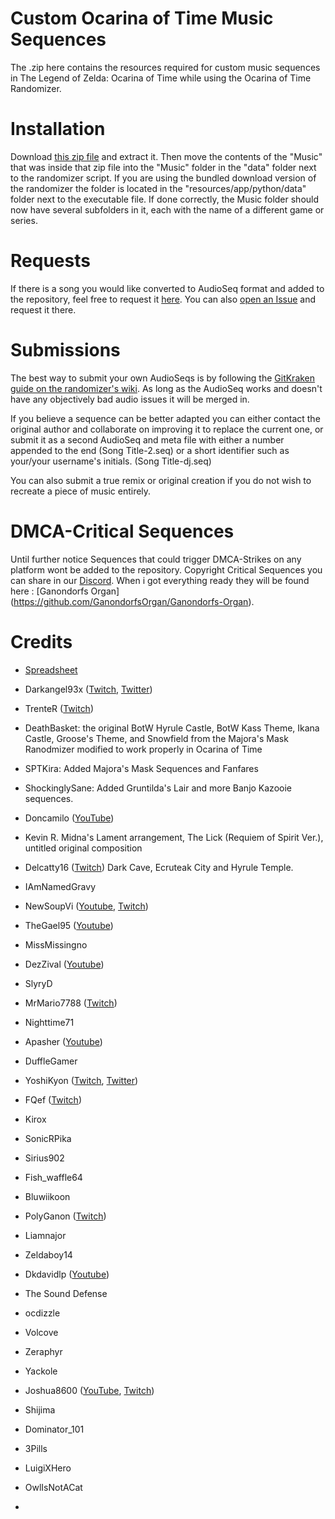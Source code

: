 # Custom Ocarina of Time Music Sequences
The .zip here contains the resources required for custom music sequences in The Legend of Zelda: Ocarina of Time while using the Ocarina of Time Randomizer.

# Installation
Download [this zip file](https://github.com/DaruniasJoy/OoT-Custom-Sequences/archive/master.zip) and extract it. Then move the contents of the "Music" that was inside that zip file into the "Music" folder in the "data" folder next to the randomizer script. If you are using the bundled download version of the randomizer the folder is located in the "resources/app/python/data" folder next to the executable file. If done correctly, the Music folder should now have several subfolders in it, each with the name of a different game or series.

# Requests
If there is a song you would like converted to AudioSeq format and added to the repository, feel free to request it [here](https://docs.google.com/forms/d/e/1FAIpQLSe17AuRzGGx7WaaX70hggeAYDD-NmXA9rOI2QIKbPCQIhR2tg/viewform). You can also [open an Issue](https://github.com/DaruniasJoy/OoT-Custom-Sequences/issues/new) and request it there.

# Submissions
The best way to submit your own AudioSeqs is by following the [GitKraken guide on the randomizer's wiki](https://wiki.ootrandomizer.com/index.php?title=GitKraken). As long as the AudioSeq works and doesn't have any objectively bad audio issues it will be merged in.

If you believe a sequence can be better adapted you can either contact the original author and collaborate on improving it to replace the current one, or submit it as a second AudioSeq and meta file with either a number appended to the end (Song Title-2.seq) or a short identifier such as your/your username's initials. (Song Title-dj.seq)

You can also submit a true remix or original creation if you do not wish to recreate a piece of music entirely.
# DMCA-Critical Sequences
Until further notice Sequences that could trigger DMCA-Strikes on any platform wont be added to the repository.
Copyright Critical Sequences you can share in our [Discord](https://discord.gg/kHKSEjhxSw).
When i got everything ready they will be found here : [Ganondorfs Organ] (https://github.com/GanondorfsOrgan/Ganondorfs-Organ).



# Credits 
* [Spreadsheet](https://docs.google.com/spreadsheets/d/1Yvgjex502cB_dVvvZm0a88aGL4WNFOm-5XvEbZLkWqI/edit)
* Darkangel93x ([Twitch](https://twitch.tv/darkangel93x), [Twitter](https://twitter.com/DarkangelTwitch))
* TrenteR ([Twitch](https://twitch.tv/trenter_tr))
* DeathBasket: the original BotW Hyrule Castle, BotW Kass Theme, Ikana Castle, Groose's Theme, and Snowfield from the Majora's Mask Ranodmizer modified to work properly in Ocarina of Time
* SPTKira: Added Majora's Mask Sequences and Fanfares
* ShockinglySane: Added Gruntilda's Lair and more Banjo Kazooie sequences.
* Doncamilo ([YouTube](https://www.youtube.com/channel/UCie8do7HeS6yB2ngmoau0Nw))
* Kevin R. Midna's Lament arrangement, The Lick (Requiem of Spirit Ver.), untitled original composition
* Delcatty16 ([Twitch](https://twitch.tv/delcatty16)) Dark Cave, Ecruteak City and Hyrule Temple.
* IAmNamedGravy
* NewSoupVi ([Youtube](https://www.youtube.com/user/Timmifutzelchen), [Twitch](https://www.twitch.tv/newsoupvi))
* TheGael95 ([Youtube](https://www.youtube.com/channel/UCiD6DYZSuu7N2302h83pLeQ))
* MissMissingno
* DezZival ([Youtube](https://www.youtube.com/channel/UCcz2H4QpuFSyvgIdxSxYVeg))
* SlyryD 
* MrMario7788 ([Twitch](https://twitch.tv/mrmario7788))
* Nighttime71
* Apasher ([Youtube](https://www.youtube.com/channel/UCvqipEoq2CKQEcP-0MrKtlQ))
* DuffleGamer
* YoshiKyon ([Twitch](https://twitch.tv/yoshikyon), [Twitter](https://twitter.com/yoshikyon))
* FQef ([Twitch](https://twitch.tv/fqef92)) 
* Kirox
* SonicRPika
* Sirius902
* Fish_waffle64
* Bluwiikoon
* PolyGanon ([Twitch](https://twitch.tv/polyganon))
* Liamnajor
* Zeldaboy14
* Dkdavidlp ([Youtube](https://www.youtube.com/channel/UCfmNZCRlAflXmiDu2ENB10w))
* The Sound Defense
* ocdizzle
* Volcove
* Zeraphyr
* Yackole
* Joshua8600 ([YouTube](https://www.youtube.com/Joshua8600), [Twitch](http://twitch.tv/Joshua8600))
* Shijima
* Dominator_101
* 3Pills
* LuigiXHero
* OwlIsNotACat

* 